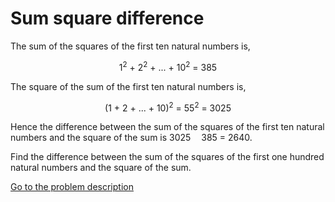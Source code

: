 Sum square difference
=====================

<p>The sum of the squares of the first ten natural numbers is,</p>
<div style="text-align:center">1<sup>2</sup> + 2<sup>2</sup> + ... + 10<sup>2</sup> = 385</div>
<p>The square of the sum of the first ten natural numbers is,</p>
<div style="text-align:center">(1 + 2 + ... + 10)<sup>2</sup> = 55<sup>2</sup> = 3025</div>
<p>Hence the difference between the sum of the squares of the first ten natural numbers and the square of the sum is 3025 <img src='images/symbol_minus.gif' width='9' height='3' alt='&minus;' border='0' style='vertical-align:middle;' /> 385 = 2640.</p>
<p>Find the difference between the sum of the squares of the first one hundred natural numbers and the square of the sum.</p>



[Go to the problem description](http://projecteuler.net/problem=6)
